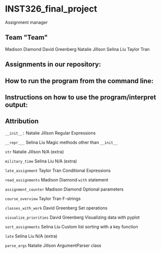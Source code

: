 # INST326_final_project
Assignment manager

## Team "Team"
Madison Diamond
David Greenberg
Natalie Jillson
Selina Liu
Taylor Tran

## Assignments in our repository:

## How to run the program from the command line:

## Instructions on how to use the program/interpret output:

## Attribution

```__init__:```
Natalie Jillson
Regular Expressions

```__repr___```
Selina Liu
Magic methods other than ```__init__```

```str```
Natalie Jillson
N/A (extra)

```military_time```
Selina Liu
N/A (extra)

```late_assignment```
Taylor Tran
Conditional Expressions

```read_assignments```
Madison Diamond
```with``` statement

```assignment_counter```
Madison Diamond
Optional parameters

```course_overview```
Taylor Tran
F-strings

```classes_with_work```
David Greenberg
Set operations

```visualize_priorities```
David Greenberg
Visualizing data with pyplot

```sort_assignments```
Selina Liu
Custom list sorting with a key function

```late```
Selina Liu
N/A (extra)

```parse_args```
Natalie Jillson
ArgumentParser class